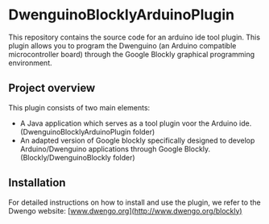 # DwenguinoBlocklyArduinoPlugin
This repository contains the source code for an arduino ide tool plugin. This plugin allows you to program the Dwenguino (an Arduino compatible microcontroller board) through the Google Blockly graphical programming environment.


## Project overview

This plugin consists of two main elements: 

* A Java application which serves as a tool plugin voor the Arduino ide. (DwenguinoBlocklyArduinoPlugin folder)
* An adapted version of Google blockly specifically designed to develop Arduino/Dwenguino applications through Google Blockly. (Blockly/DwenguinoBlockly folder)

## Installation

For detailed instructions on how to install and use the plugin, we refer to the Dwengo website: [www.dwengo.org](http://www.dwengo.org/blockly)